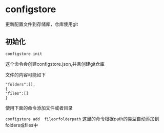# configstore

更新配置文件到存储库，仓库使用git

## 初始化

`configstore init`

这个命令会创建configstore.json,并且创建git仓库

文件的内容可能如下

```
"folders":[],
{
"files":[]
}

```

使用下面的命令添加文件或者目录


```configstore add  fileorfolderpath```
这里的命令根据path的类型自动添加到folders或files中


